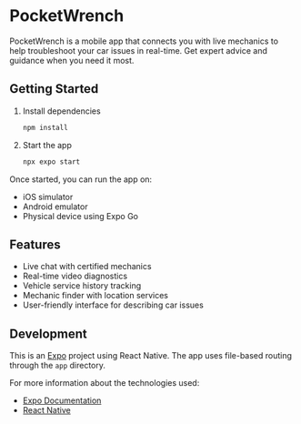 # PocketWrench

PocketWrench is a mobile app that connects you with live mechanics to help troubleshoot your car issues in real-time. Get expert advice and guidance when you need it most.

## Getting Started

1. Install dependencies
   ```bash
   npm install
   ```

2. Start the app
   ```bash
   npx expo start
   ```

Once started, you can run the app on:
- iOS simulator
- Android emulator
- Physical device using Expo Go

## Features

- Live chat with certified mechanics
- Real-time video diagnostics
- Vehicle service history tracking
- Mechanic finder with location services
- User-friendly interface for describing car issues

## Development

This is an [Expo](https://expo.dev) project using React Native. The app uses file-based routing through the `app` directory.

For more information about the technologies used:
- [Expo Documentation](https://docs.expo.dev/)
- [React Native](https://reactnative.dev/)
